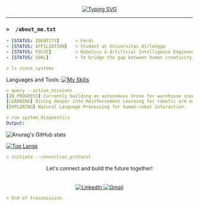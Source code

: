 <p align="center">
  <a href="https://github.com/maamonnn">
    <img src="https://readme-typing-svg.herokuapp.com?font=Fira+Code&size=22&pause=1000&color=00FF00&center=true&width=500&lines=%3E+Booting+Ferdi's+Profile...;%3E+Executing+command%3A+whoami;%3E+Welcome!+I'm+Ferdi%2C+the+human+behind+this+terminal." alt="Typing SVG" />
  </a>
</p>

---

### `>  /about_me.txt`
```yaml
- [STATUS: IDENTITY]      > Ferdi
- [STATUS: AFFILIATION]   > Student at Universitas Airlangga
- [STATUS: FOCUS]         > Robotics & Artificial Intelligence Engineering
- [STATUS: GOAL]          > To bridge the gap between human creativity and machine intelligence.
```
```yaml
> ls /core_systems
```
Languages and Tools:
[![My Skills](https://skillicons.dev/icons?i=python,tensorflow,scikitlearn,opencv,c,cpp,arduino,javascript,nodejs,react,express&theme=dark)](https://skillicons.dev)
```yaml
> query --active_missions
[IN_PROGRESS] Currently building an autonomous drone for warehouse inventory management.
[LEARNING] Diving deeper into Reinforcement Learning for robotic arm manipulation.
[EXPLORING] Natural Language Processing for human-robot interaction.
```
```yaml
> run system_diagnostics
Output:
```
![Anurag's GitHub stats](https://github-readme-stats.vercel.app/api?username=maamonnn&show_icons=true&theme=dark)

[![Top Langs](https://github-readme-stats.vercel.app/api/top-langs/?username=maamonnn&layout=compact&theme=tokyonight&hide=html,css)](https://github.com/anuraghazra/github-readme-stats)
```yaml
> initiate --connection_protocol
```


<p align="center">
  Let's connect and build the future together!<br/><br/><br/>
  <a href="https://www.linkedin.com/in/ferdian-adham-62885223a" target="_blank">
    <img src="https://skillicons.dev/icons?i=linkedin&theme=dark" alt="LinkedIn" />
  </a>
  <a href="mailto:ferdianadham@gmail.com" target="_blank">
    <img src="https://skillicons.dev/icons?i=gmail&theme=dark" alt="Gmail" />
  </a>
</p>

```yaml
> End of transmission.
```

